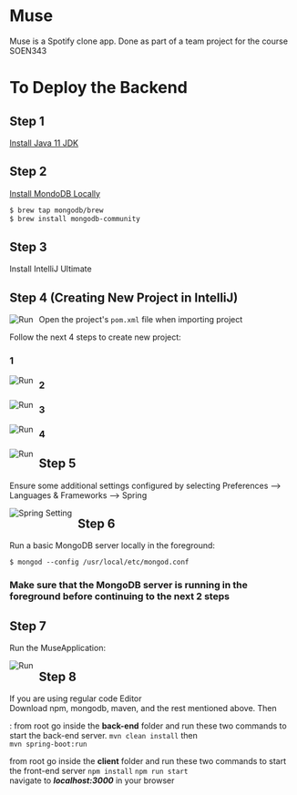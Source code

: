 # Muse 
Muse is a Spotify clone app. Done as part of a team project for the course SOEN343

# To Deploy the Backend

## Step 1
[Install Java 11 JDK](https://www.oracle.com/technetwork/java/javase/downloads/jdk11-downloads-5066655.html)


## Step 2
[Install MondoDB Locally](https://github.com/mongodb/homebrew-brew)
```bash
$ brew tap mongodb/brew
$ brew install mongodb-community
```

## Step 3
Install IntelliJ Ultimate


## Step 4 (Creating New Project in IntelliJ)

Open the project's `pom.xml` file when importing project
<img src="https://i.imgur.com/AZ1YeSV.png"
alt="Run"
style="float: left; margin-right: 10px;" />


Follow the next 4 steps  to create new project:
### 1
<img src="https://i.imgur.com/LAV5pJL.png"
alt="Run"
style="float: left; margin-right: 10px;" />

### 2
<img src="https://i.imgur.com/rOmjSjM.png"
alt="Run"
style="float: left; margin-right: 10px;" />

### 3
<img src="https://i.imgur.com/lHGve9c.png"
alt="Run"
style="float: left; margin-right: 10px;" />

### 4
<img src="https://i.imgur.com/mIuVZoh.png"
alt="Run"
style="float: left; margin-right: 10px;" />


## Step 5
Ensure some additional settings configured by selecting Preferences --> Languages & Frameworks --> Spring

<img src="https://i.imgur.com/g6Hr8Sa.png"
alt="Spring Setting"
style="float: left; margin-right: 10px;" />

## Step 6
Run a basic MongoDB server locally in the foreground:
```
$ mongod --config /usr/local/etc/mongod.conf
```

###  Make sure that the MongoDB server is running in the foreground before continuing to the next 2 steps

## Step 7
Run the MuseApplication:

<img src="https://i.imgur.com/JYJkYZz.png"
alt="Run"
style="float: left; margin-right: 10px;" />

## Step 8
If you are using regular code Editor  
Download npm, mongodb, maven, and the rest mentioned above. Then  

:
from root go inside the **back-end** folder and run these two commands to start the back-end server.
```mvn clean install``` then  
```mvn spring-boot:run```

from root go inside the **client** folder and run these two commands to start the front-end server
```npm install```
```npm run start```  
navigate to ***localhost:3000*** in your browser


